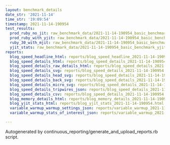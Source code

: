 ```yaml
---
layout: benchmark_details
date_str: '2021-11-14'
time_str: '19:09:54'
timestamp: 2021-11-14-190954
test_results:
  prod_ruby_no_jit: raw_benchmark_data/2021-11-14-190954_basic_benchmark_prod_ruby_no_jit.json
  prod_ruby_with_yjit: raw_benchmark_data/2021-11-14-190954_basic_benchmark_prod_ruby_with_yjit.json
  ruby_30_with_mjit: raw_benchmark_data/2021-11-14-190954_basic_benchmark_ruby_30_with_mjit.json
  yjit_stats: raw_benchmark_data/2021-11-14-190954_basic_benchmark_yjit_stats.json
reports:
  blog_speed_headline_html: reports/blog_speed_headline_2021-11-14-190954.html
  blog_speed_details_html: reports/blog_speed_details_2021-11-14-190954.html
  blog_speed_details_raw_details_html: reports/blog_speed_details_2021-11-14-190954.raw_details.html
  blog_speed_details_svg: reports/blog_speed_details_2021-11-14-190954.svg
  blog_speed_details_head_svg: reports/blog_speed_details_2021-11-14-190954.head.svg
  blog_speed_details_back_svg: reports/blog_speed_details_2021-11-14-190954.back.svg
  blog_speed_details_micro_svg: reports/blog_speed_details_2021-11-14-190954.micro.svg
  blog_speed_details_tripwires_json: reports/blog_speed_details_2021-11-14-190954.tripwires.json
  blog_speed_details_csv: reports/blog_speed_details_2021-11-14-190954.csv
  blog_memory_details_html: reports/blog_memory_details_2021-11-14-190954.html
  blog_yjit_stats_html: reports/blog_yjit_stats_2021-11-14-190954.html
  variable_warmup_warmup_settings_json: reports/variable_warmup_2021-11-14-190954.warmup_settings.json
  variable_warmup_stats_of_interest_json: reports/variable_warmup_2021-11-14-190954.stats_of_interest.json

---
```

Autogenerated by continuous_reporting/generate_and_upload_reports.rb script.
